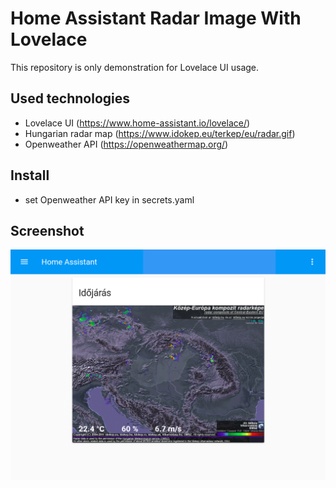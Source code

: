 # Home Assistant Radar Image With Lovelace

This repository is only demonstration for Lovelace UI usage. 

## Used technologies

 * Lovelace UI (https://www.home-assistant.io/lovelace/)
 * Hungarian radar map (https://www.idokep.eu/terkep/eu/radar.gif)
 * Openweather API (https://openweathermap.org/)
 
## Install

 * set Openweather API key in secrets.yaml 

## Screenshot
 <img src="https://raw.githubusercontent.com/heaven7github/home_assistant_lovelace_weather/master/assets/weather.png" alt="Weather" />